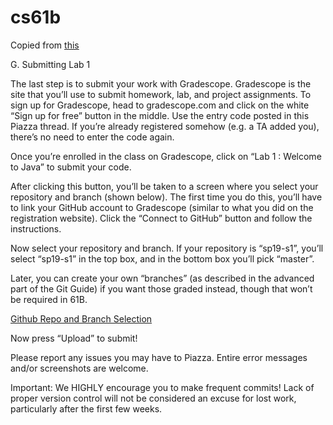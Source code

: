 # cs61b

Copied from [this](https://sp19.datastructur.es/materials/lab/lab1/lab1#g-submitting-lab-1)

G. Submitting Lab 1

The last step is to submit your work with Gradescope. Gradescope is the site that you’ll use to submit homework, lab, and project assignments. To sign up for Gradescope, head to gradescope.com and click on the white “Sign up for free” button in the middle. Use the entry code posted in this Piazza thread. If you’re already registered somehow (e.g. a TA added you), there’s no need to enter the code again.

Once you’re enrolled in the class on Gradescope, click on “Lab 1 : Welcome to Java” to submit your code.

After clicking this button, you’ll be taken to a screen where you select your repository and branch (shown below). The first time you do this, you’ll have to link your GitHub account to Gradescope (similar to what you did on the registration website). Click the “Connect to GitHub” button and follow the instructions.

Now select your repository and branch. If your repository is “sp19-s1”, you’ll select “sp19-s1” in the top box, and in the bottom box you’ll pick “master”.

Later, you can create your own “branches” (as described in the advanced part of the Git Guide) if you want those graded instead, though that won’t be required in 61B.

[Github Repo and Branch Selection](https://sp19.datastructur.es/materials/lab/lab1/img/github_repo_and_branch_selection.png)


Now press “Upload” to submit!

Please report any issues you may have to Piazza. Entire error messages and/or screenshots are welcome.

Important: We HIGHLY encourage you to make frequent commits! Lack of proper version control will not be considered an excuse for lost work, particularly after the first few weeks.
